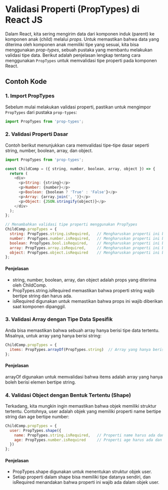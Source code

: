 # Validasi Properti (PropTypes) di React JS

Dalam React, kita sering mengirim data dari komponen induk (parent) ke komponen anak (child) melalui *props*. Untuk memastikan bahwa data yang diterima oleh komponen anak memiliki tipe yang sesuai, kita bisa menggunakan *prop-types*, sebuah pustaka yang membantu melakukan validasi tipe data. Berikut adalah penjelasan lengkap tentang cara menggunakan `PropTypes` untuk memvalidasi tipe properti pada komponen React.

## Contoh Kode

### 1. Import PropTypes

Sebelum mulai melakukan validasi properti, pastikan untuk mengimpor `PropTypes` dari pustaka `prop-types`:
```javascript
import PropTypes from 'prop-types';
```
### 2. Validasi Properti Dasar
Contoh berikut menunjukkan cara memvalidasi tipe-tipe dasar seperti string, number, boolean, array, dan object.
```javascript
import PropTypes from 'prop-types';

const ChildComp = ({ string, number, boolean, array, object }) => {
  return (
    <div>
      <p>String: {string}</p>
      <p>Number: {number}</p>
      <p>Boolean: {boolean ? 'True' : 'False'}</p>
      <p>Array: {array.join(', ')}</p>
      <p>Object: {JSON.stringify(object)}</p>
    </div>
  );
};

// Menambahkan validasi tipe properti menggunakan PropTypes
ChildComp.propTypes = {
  string: PropTypes.string.isRequired,   // Mengharuskan properti ini bertipe string
  number: PropTypes.number.isRequired,   // Mengharuskan properti ini bertipe number
  boolean: PropTypes.bool.isRequired,    // Mengharuskan properti ini bertipe boolean
  array: PropTypes.array.isRequired,     // Mengharuskan properti ini bertipe array
  object: PropTypes.object.isRequired    // Mengharuskan properti ini bertipe object
};
```
#### Penjelasan
- string, number, boolean, array, dan object adalah props yang diterima oleh ChildComp.
- PropTypes.string.isRequired memastikan bahwa properti string wajib bertipe string dan harus ada.
- isRequired digunakan untuk memastikan bahwa props ini wajib diberikan saat komponen dipanggil.
### 3. Validasi Array dengan Tipe Data Spesifik
Anda bisa memastikan bahwa sebuah array hanya berisi tipe data tertentu. Misalnya, untuk array yang hanya berisi string:
```javascript
ChildComp.propTypes = {
  items: PropTypes.arrayOf(PropTypes.string)  // Array yang hanya berisi string
};
```
#### Penjelasan
arrayOf digunakan untuk memvalidasi bahwa items adalah array yang hanya boleh berisi elemen bertipe string.
### 4. Validasi Object dengan Bentuk Tertentu (Shape)
Terkadang, kita mungkin ingin memastikan bahwa objek memiliki struktur tertentu. Contohnya, user adalah objek yang memiliki properti name bertipe string dan age bertipe number:
```javascript
ChildComp.propTypes = {
  user: PropTypes.shape({
    name: PropTypes.string.isRequired,   // Properti name harus ada dan bertipe string
    age: PropTypes.number.isRequired     // Properti age harus ada dan bertipe number
  })
};
```
#### Penjelasan
- PropTypes.shape digunakan untuk menentukan struktur objek user.
- Setiap properti dalam shape bisa memiliki tipe datanya sendiri, dan isRequired menandakan bahwa properti ini wajib ada dalam objek user.

